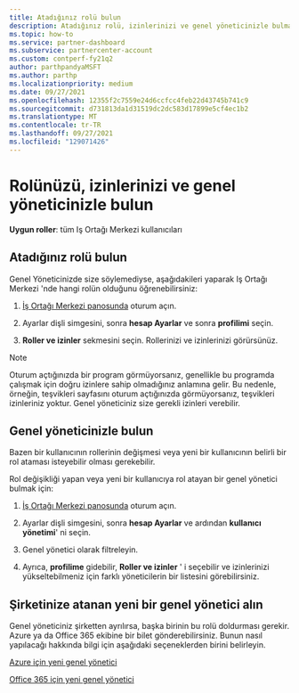 ```yaml
---
title: Atadığınız rolü bulun
description: Atadığınız rolü, izinlerinizi ve genel yöneticinizle bulmak için Iş Ortağı Merkezi 'ne nereden gidebileceğinizi öğrenin.
ms.topic: how-to
ms.service: partner-dashboard
ms.subservice: partnercenter-account
ms.custom: contperf-fy21q2
author: parthpandyaMSFT
ms.author: parthp
ms.localizationpriority: medium
ms.date: 09/27/2021
ms.openlocfilehash: 12355f2c7559e24d6ccfcc4feb22d43745b741c9
ms.sourcegitcommit: d731813da1d31519dc2dc583d17899e5cf4ec1b2
ms.translationtype: MT
ms.contentlocale: tr-TR
ms.lasthandoff: 09/27/2021
ms.locfileid: "129071426"
---
```

# <a name="find-your-role-your-permissions-and-your-global-admin"></a>Rolünüzü, izinlerinizi ve genel yöneticinizle bulun

**Uygun roller**: tüm Iş Ortağı Merkezi kullanıcıları

## <a name="find-the-role-youve-been-assigned"></a>Atadığınız rolü bulun

Genel Yöneticinizde size söylemediyse, aşağıdakileri yaparak Iş Ortağı Merkezi 'nde hangi rolün olduğunu öğrenebilirsiniz:

1. [İş Ortağı Merkezi panosunda](https://partner.microsoft.com/dashboard) oturum açın.

2. Ayarlar dişli simgesini, sonra **hesap Ayarlar** ve sonra **profilimi** seçin.

3. **Roller ve izinler** sekmesini seçin. Rollerinizi ve izinlerinizi görürsünüz.

> [!NOTE]
> Oturum açtığınızda bir program görmüyorsanız, genellikle bu programda çalışmak için doğru izinlere sahip olmadığınız anlamına gelir. Bu nedenle, örneğin, teşvikleri sayfasını oturum açtığınızda görmüyorsanız, teşvikleri izinleriniz yoktur. Genel yöneticiniz size gerekli izinleri verebilir.

## <a name="find-your-global-admin"></a>Genel yöneticinizle bulun

Bazen bir kullanıcının rollerinin değişmesi veya yeni bir kullanıcının belirli bir rol ataması isteyebilir olması gerekebilir.

Rol değişikliği yapan veya yeni bir kullanıcıya rol atayan bir genel yönetici bulmak için:

1. [İş Ortağı Merkezi panosunda](https://partner.microsoft.com/dashboard) oturum açın.

2. Ayarlar dişli simgesini, sonra **hesap Ayarlar** ve ardından **kullanıcı yönetimi**' ni seçin.

3. Genel yönetici olarak filtreleyin.

4. Ayrıca, **profilime** gidebilir, **Roller ve izinler** ' i seçebilir ve izinlerinizi yükseltebilmeniz için farklı yöneticilerin bir listesini görebilirsiniz.

## <a name="get-a-new-global-admin-assigned-to-your-company"></a>Şirketinize atanan yeni bir genel yönetici alın

Genel yöneticiniz şirketten ayrılırsa, başka birinin bu rolü doldurması gerekir. Azure ya da Office 365 ekibine bir bilet gönderebilirsiniz. Bunun nasıl yapılacağı hakkında bilgi için aşağıdaki seçeneklerden birini belirleyin.

[Azure için yeni genel yönetici](https://support.microsoft.com/help/4505981/what-to-do-if-the-only-admin-for-your-mpn-program-has-left-the-company)

[Office 365 için yeni genel yönetici](https://admin.microsoft.com/)
